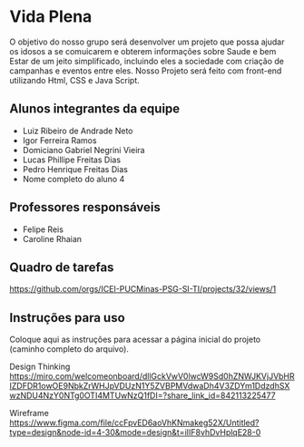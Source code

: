 # Vida Plena
O objetivo do nosso grupo será desenvolver um projeto que possa ajudar os idosos a se comuicarem e obterem informações sobre Saude e bem Estar de um jeito simplificado, incluindo eles a sociedade com criação de campanhas e eventos entre eles.
Nosso Projeto será feito com front-end utilizando Html, CSS e Java Script.

## Alunos integrantes da equipe

* Luiz Ribeiro de Andrade Neto
* Igor Ferreira Ramos
* Domiciano Gabriel Negrini Vieira
* Lucas Phillipe Freitas Dias
* Pedro Henrique Freitas Dias
* Nome completo do aluno 4

## Professores responsáveis

* Felipe Reis
* Caroline Rhaian

## Quadro de tarefas
https://github.com/orgs/ICEI-PUCMinas-PSG-SI-TI/projects/32/views/1

## Instruções para uso
Coloque aqui as instruções para acessar a página inicial do projeto (caminho completo do arquivo).

Design Thinking
https://miro.com/welcomeonboard/dllGckVwV0lwcW9Sd0hZNWJKVjJVbHRIZDFDR1owOE9NbkZrWHJpVDUzN1Y5ZVBPMVdwaDh4V3ZDYm1DdzdhSXwzNDU4NzY0NTg0OTI4MTUwNzQ1fDI=?share_link_id=842113225477

Wireframe
https://www.figma.com/file/ccFpvED6aoVhKNmakeg52X/Untitled?type=design&node-id=4-30&mode=design&t=iIIF8vhDvHplqE28-0
